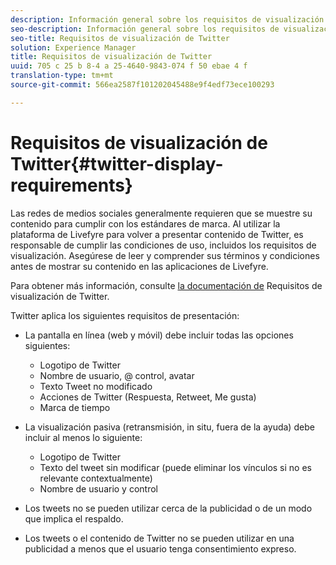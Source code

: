 ```yaml
---
description: Información general sobre los requisitos de visualización de Twitter.
seo-description: Información general sobre los requisitos de visualización de Twitter.
seo-title: Requisitos de visualización de Twitter
solution: Experience Manager
title: Requisitos de visualización de Twitter
uuid: 705 c 25 b 8-4 a 25-4640-9843-074 f 50 ebae 4 f
translation-type: tm+mt
source-git-commit: 566ea2587f101202045488e9f4edf73ece100293

---
```



# Requisitos de visualización de Twitter{#twitter-display-requirements}

Las redes de medios sociales generalmente requieren que se muestre su contenido para cumplir con los estándares de marca. Al utilizar la plataforma de Livefyre para volver a presentar contenido de Twitter, es responsable de cumplir las condiciones de uso, incluidos los requisitos de visualización. Asegúrese de leer y comprender sus términos y condiciones antes de mostrar su contenido en las aplicaciones de Livefyre.

Para obtener más información, consulte [la documentación de](https://about.twitter.com/company/display-requirements) Requisitos de visualización de Twitter.

Twitter aplica los siguientes requisitos de presentación:

* La pantalla en línea (web y móvil) debe incluir todas las opciones siguientes:

   * Logotipo de Twitter
   * Nombre de usuario, @ control, avatar
   * Texto Tweet no modificado
   * Acciones de Twitter (Respuesta, Retweet, Me gusta)
   * Marca de tiempo

* La visualización pasiva (retransmisión, in situ, fuera de la ayuda) debe incluir al menos lo siguiente:

   * Logotipo de Twitter
   * Texto del tweet sin modificar (puede eliminar los vínculos si no es relevante contextualmente)
   * Nombre de usuario y control

* Los tweets no se pueden utilizar cerca de la publicidad o de un modo que implica el respaldo.
* Los tweets o el contenido de Twitter no se pueden utilizar en una publicidad a menos que el usuario tenga consentimiento expreso.
